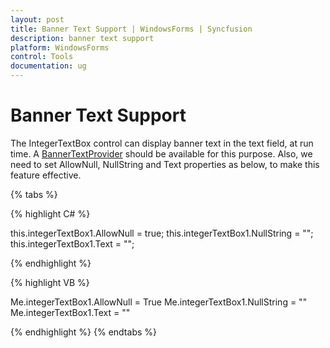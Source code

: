 ```yaml
---
layout: post
title: Banner Text Support | WindowsForms | Syncfusion
description: banner text support
platform: WindowsForms
control: Tools
documentation: ug
---
```


# Banner Text Support

The IntegerTextBox control can display banner text in the text field, at run time. A [BannerTextProvider](/windowsforms/bannertextprovider/overview) should be available for this purpose. Also, we need to set AllowNull, NullString and Text properties as below, to make this feature effective.

{% tabs %}

{% highlight C# %}

this.integerTextBox1.AllowNull = true;
this.integerTextBox1.NullString = "";
this.integerTextBox1.Text = "";

{% endhighlight %}

{% highlight VB %}

Me.integerTextBox1.AllowNull = True
Me.integerTextBox1.NullString = ""
Me.integerTextBox1.Text = ""

{% endhighlight %}
{% endtabs %}
